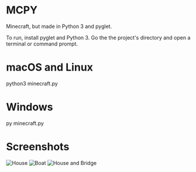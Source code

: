 # MCPY
Minecraft, but made in Python 3 and pyglet.


To run, install pyglet and Python 3.
Go the the project's directory and open a terminal or command prompt.

# macOS and Linux
python3 minecraft.py

# Windows
py minecraft.py


# Screenshots

![House](https://github.com/TransKat/minecraftpython/blob/main/house.png)
![Boat](https://github.com/TransKat/minecraftpython/blob/main/boat.png)
![House and Bridge](https://user-images.githubusercontent.com/61893437/114472412-c583c600-9bb7-11eb-8a8d-8484ab31c3e5.png)
